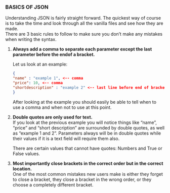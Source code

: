 ### BASICS OF JSON
Understanding JSON is fairly straight forward. The quickest way of course is to take the time and look
through all the vanilla files and see how they are made.   
There are 3 basic rules to follow to make sure
you don’t make any mistakes when writing the syntax.  

1. **Always add a comma to separate each parameter except the last parameter before the endof a bracket.**  

    Let us look at an example:  
    
    ```json  
    {
    "name" : "example 1", <-- comma
    "price": 10, <-- comma
    "shortdescription" : "example 2" <-- last line before end of bracket
    }
    ```
      
    After looking at the example you should easily be able to tell when to use a comma and when not to use
    at this point.  
    
2. **Double quotes are only used for text.**  
    If you look at the previous example you will notice things like “name”, “price” and “short description”
    are surrounded by double quotes, as well as “example 1 and 2”. Parameters always will be in double
    quotes while their values if it is a text field will require them also.
    
    There are certain values that cannot have quotes: <span stlye="color:red;">Numbers and True or False</span> values.  
    
3. **Most importantly close brackets in the correct order but in the correct location.**  
    One of the most common mistakes new users make is either they forget to close a bracket, they close a
    bracket in the wrong order, or they choose a completely different bracket.
